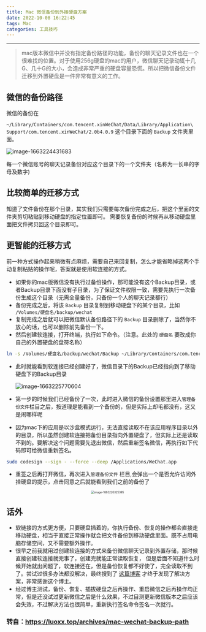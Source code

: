```yaml
---
title: Mac 微信备份到外接硬盘方案
date: 2022-10-08 16:22:45
tags: Mac
categories: 工具技巧
---
```


---

> mac版本微信中并没有指定备份路径的功能，备份的聊天记录文件也在一个很难找的位置。对于使用256g硬盘的mac的用户，微信聊天记录动辄十几G、几十G的大小，会造成非常严重的硬盘容量恐慌。所以把微信备份文件迁移到外置硬盘是一件非常有意义的工作。

## 微信的备份路径

微信的备份在

`~/Library/Containers/com.tencent.xinWeChat/Data/Library/Application\ Support/com.tencent.xinWeChat/2.0b4.0.9` 这个目录下面的 `Backup` 文件夹里面。

![image-1663224431683](https://pic.oldzhg.com/uPic/image-1663224431683.webp)

每一个微信账号的聊天记录备份对应这个目录下的一个文件夹（名称为一长串的字母及数字)

## 比较简单的迁移方式

知道了文件备份在那个目录，其实我们只需要每次备份完成之后，把这个里面的文件夹剪切粘贴到移动硬盘的指定位置即可。
需要恢复备份的时候再从移动硬盘里面把文件拷贝回这个目录即可。

## 更智能的迁移方式

前一种方式操作起来稍微有点麻烦，需要自己来回复制，怎么才能省略掉这两个手动复制粘贴的操作呢，答案就是使用软连接的方式。

- 如果你的mac版微信没有执行过备份操作，那可能没有这个Backup目录，或者Backup目录下面没有子目录，为了保证文件权限一致，需要先执行一次备份生成这个目录（无需全量备份，只备份一个人的聊天记录都行）
- 备份完成之后，将该 `Backup` 目录复制到移动硬盘下的某个目录，比如 `/Volumes/硬盘名/backup/wechat`
- 复制完成之后就可以把微信默认备份路径下的 `Backup` 目录删除了，当然你不放心的话，也可以删除前先备份一下。
- 然后创建软连接，打开终端，执行如下命令。（注意。此处的 `硬盘名` 要改成你自己的外置硬盘的盘符名称）

```bash
ln -s /Volumes/硬盘名/backup/wechat/Backup ~/Library/Containers/com.tencent.xinWeChat/Data/Library/Application\ Support/com.tencent.xinWeChat/2.0b4.0.9/Backup
```

- 此时就能看到软连接已经创建好了，微信目录下的Backup已经指向到了移动硬盘下的Backup目录

  ![image-1663225770604](https://pic.oldzhg.com/uPic/image-1663225770604.webp)

- 第一步的时候我们已经备份了一次，此时进入微信的备份设置那里进入`管理备份文件`栏目之后，按道理是能看到一个备份的，但是实际上却毛都没有，这又是闹哪样呢

- 因为mac下的应用是以沙盒模式运行，无法直接读取不在该应用程序目录以外的目录，所以虽然创建软连接把备份目录指向外置硬盘了，但实际上还是读取不到的。要解决这个问题需要先退出微信，然后重新签名微信，再执行如下代码即可给微信重新签名。

```bash
sudo codesign --sign - --force --deep /Applications/WeChat.app
```

- 重签之后再打开微信，再次进入`管理备份文件` 栏目,会弹出一个是否允许访问外挂硬盘的提示，点击同意之后就能看到我们之前的备份了

  <div align=center><img src="https://pic.oldzhg.com/uPic/image-1663226325395.webp" alt="image-1663226325395" style="zoom:50%;" /></div>



## 话外

- 软链接的方式更方便，只要硬盘插着的，你执行备份、恢复的操作都会直接走移动硬盘，相当于直接正常操作就会把文件备份到移动硬盘里面。既不占用电脑存储空间，又不需要额外操作。
- 很早之前我就用过创建软连接的方式来备份微信聊天记录到外置存储，那时候直接创建软连接就完事了，创建完就能正常读取恢复， 但是后面不知道什么时候开始就出问题了，软连接还在，但是备份恢复都不好使了，完全读取不到了。尝试过很多办法都没解决，最终搜到了 [这篇博客](https://blog.zcw159357.com/article/1/2021-07-20-0033.html) 才终于发现了解决方案，非常感谢这个博主。
- 经过博主测试，备份、恢复、插拔硬盘之后再操作、重启微信之后再操作均正常，但是还没试过更新微信之后是什么效果，不过目测更新微信版本之后应该会失效，不过解决方法也很简单，重新执行签名命令签名一次就行。

### 转自：https://luoxx.top/archives/mac-wechat-backup-path
